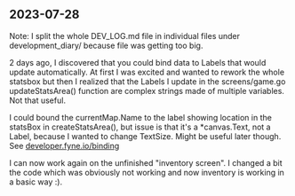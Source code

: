 ## 2023-07-28

Note: I split the whole DEV_LOG.md file in individual files under development_diary/ because file was getting too big. 

2 days ago, I discovered that you could bind data to Labels that would update automatically. At first I was excited and wanted to rework the whole statsbox but then I realized that the Labels I update in the screens/game.go updateStatsArea() function are complex strings made of multiple variables. Not that useful. 

I could bound the currentMap.Name to the label showing location in the statsBox in createStatsArea(), but issue is that it's a *canvas.Text, not a Label, because I wanted to change TextSize. Might be useful later though. See [developer.fyne.io/binding](https://developer.fyne.io/binding/)

I can now work again on the unfinished "inventory screen". I changed a bit the code which was obviously not working and now inventory is working in a basic way :\).
